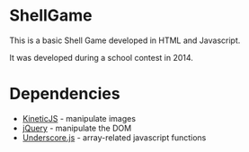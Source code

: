 # ShellGame

This is a basic Shell Game developed in HTML and Javascript.

It was developed during a school contest in 2014.

# Dependencies
- [KineticJS](https://github.com/ericdrowell/KineticJS/) - manipulate images
- [jQuery](https://jquery.com/) - manipulate the DOM
- [Underscore.js](http://underscorejs.org/) - array-related javascript functions


